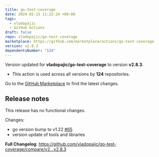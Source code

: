 ```yaml
---
title: go-test-coverage
date: 2024-02-15 11:22:24 +00:00
tags:
  - vladopajic
  - GitHub Actions
draft: false
repo: vladopajic/go-test-coverage
marketplace: https://github.com/marketplace/actions/go-test-coverage
version: v2.8.3
dependentsNumber: "124"
---
```



Version updated for **vladopajic/go-test-coverage** to version **v2.8.3**.
- This action is used across all versions by **124** repositories.

Go to the [GitHub Marketplace](https://github.com/marketplace/actions/go-test-coverage) to find the latest changes.

## Release notes

This release has no functional changes.

Changes:

* go version bump to v1.22  [#65](https://github.com/vladopajic/go-test-coverage/pull/64)
* version update of tools and libraries


**Full Changelog**: https://github.com/vladopajic/go-test-coverage/compare/v2...v2.8.3

